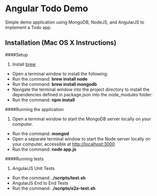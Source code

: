 Angular Todo Demo
====

Simple demo application using MongoDB, NodeJS, and AngularJS to implement a Todo app.

Installation (Mac OS X Instructions)
----

####Setup

1. Install [brew](http://brew.sh/)
* Open a terminal window to install the following:
 * Run the command: **brew install node**
 * Run the command: **brew install mongodb**
* Navigate the terminal window into the project directory to install the dependencies defined in package.json into the node_modules folder:
 * Run the command: **npm install**

####Running the application

1. Open a terminal window to start the MongoDB server locally on your computer.
 * Run the command: **mongod** 
* Open a separate terminal window to start the Node server locally on your computer, accessible at [http://localhost:3000](http://localhost:3000)
 * Run the command: **node app.js**

####Running tests

1. AngularJS Unit Tests
 * Run the command: **./scripts/test.sh**
* AngularJS End to End Tests
 * Run the command: **./scripts/e2e-test.sh**